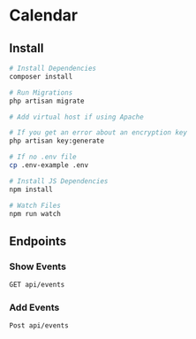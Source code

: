 # Calendar

## Install

``` bash
# Install Dependencies
composer install

# Run Migrations
php artisan migrate

# Add virtual host if using Apache

# If you get an error about an encryption key
php artisan key:generate

# If no .env file
cp .env-example .env

# Install JS Dependencies
npm install

# Watch Files
npm run watch
```

## Endpoints

### Show Events
``` bash
GET api/events
```

### Add Events
``` bash
Post api/events
```
